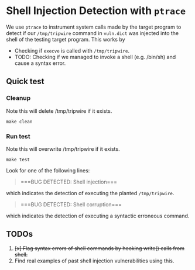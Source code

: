 # Shell Injection Detection with `ptrace`

We use `ptrace` to instrument system calls made by the target program to detect
if our `/tmp/tripwire` command in `vuln.dict` was injected into the shell of
the testing target program. This works by

- Checking if `execve` is called with `/tmp/tripwire`.
- TODO: Checking if we managed to invoke a shell (e.g. /bin/sh) and cause a
  syntax error.

## Quick test

### Cleanup
Note this will delete /tmp/tripwire if it exists.
```shell
make clean
```

### Run test
Note this will overwrite /tmp/tripwire if it exists.
```shell
make test
```

Look for one of the following lines:

> ===BUG DETECTED: Shell injection===

which indicates the detection of executing the planted `/tmp/tripwire`.


> ===BUG DETECTED: Shell corruption===

which indicates the detection of executing a syntactic erroneous command.


## TODOs
1. ~~[x] Flag syntax errors of shell commands by hooking write() calls from shell.~~
2. Find real examples of past shell injection vulnerabilities using this.

